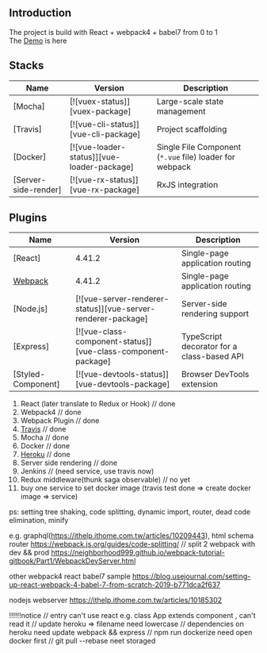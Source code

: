 ## Introduction
The project is build with React + webpack4 + babel7 from 0 to 1 <br />
The [Demo](https://webpackbuild.herokuapp.com/) is here <br />

## Stacks
| Name | Version | Description |
|---------|--------|-------------|
| [Mocha]                | [![vuex-status]][vuex-package] | Large-scale state management |
| [Travis]             | [![vue-cli-status]][vue-cli-package] | Project scaffolding |
| [Docker]          | [![vue-loader-status]][vue-loader-package] | Single File Component (`*.vue` file) loader for webpack |
| [Server-side-render]              | [![vue-rx-status]][vue-rx-package] | RxJS integration |

## Plugins
| Name | Version | Description |
|---------|--------|-------------|
| [React]          | 4.41.2 | Single-page application routing |
| [Webpack]          | 4.41.2 | Single-page application routing |
| [Node.js] | [![vue-server-renderer-status]][vue-server-renderer-package] | Server-side rendering support |
| [Express] | [![vue-class-component-status]][vue-class-component-package] | TypeScript decorator for a class-based API |
| [Styled-Component]        | [![vue-devtools-status]][vue-devtools-package] | Browser DevTools extension |

[webpack]: https://github.com/vuejs/vue-router
[vuex]: https://github.com/vuejs/vuex
[vue-cli]: https://github.com/vuejs/vue-cli
[vue-loader]: https://github.com/vuejs/vue-loader
[vue-server-renderer]: https://github.com/vuejs/vue/tree/dev/packages/vue-server-renderer
[vue-class-component]: https://github.com/vuejs/vue-class-component
[vue-rx]: https://github.com/vuejs/vue-rx
[vue-devtools]:  https://github.com/vuejs/vue-devtools

1. React (later translate to Redux or Hook) // done <br />
2. Webpack4 // done<br />
3. Webpack Plugin // done<br />
4. [Travis](https://travis-ci.org/) // done<br /> 
5. Mocha // done<br />
6. Docker // done<br />
7. [Heroku](https://webpackbuild.herokuapp.com/) // done<br />
8. Server side rendering // done <br />
9. Jenkins // (need service, use travis now)<br />
10. Redux middleware(thunk saga observable) // no yet <br />
11. buy one service to set docker image (travis test done => create docker image => service)

ps: setting tree shaking, code splitting, dynamic import, router, dead code elimination, minify


e.g. graphql(https://ithelp.ithome.com.tw/articles/10209443), html schema router
https://webpack.js.org/guides/code-splitting/
// split 2 webpack with dev && prod
https://neighborhood999.github.io/webpack-tutorial-gitbook/Part1/WebpackDevServer.html

other webpack4 react babel7 sample
https://blog.usejournal.com/setting-up-react-webpack-4-babel-7-from-scratch-2019-b771dca2f637

nodejs webserver
https://ithelp.ithome.com.tw/articles/10185302

!!!!!!notice
// entry can't use react e.g. class App extends component , can't read it
// update heroku => filename need lowercase
// dependencies on heroku need update webpack && express
// npm run dockerize need open docker first
// git pull --rebase neet storaged


